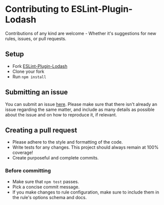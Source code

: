# Contributing to ESLint-Plugin-Lodash

Contributions of any kind are welcome - Whether it's suggestions for new rules, issues, or pull requests.

## Setup

* Fork [ESLint-Plugin-Lodash](https://github.com/wix/eslint-plugin-lodash)
* Clone your fork
* Run `npm install`

## Submitting an issue

You can submit an issue [here](https://github.com/wix/eslint-plugin-lodash/issues).
Please make sure that there isn't already an issue regarding the same matter,
and include as many details as possible about the issue and on how to reproduce it,
if relevant.

## Creating a pull request

* Please adhere to the style and formatting of the code.
* Write tests for any changes. This project should always remain at 100% coverage!
* Create purposeful and complete commits.

### Before committing

* Make sure that `npm test` passes.
* Pick a concise commit message.
* If you make changes to rule configuration, make sure to include them in the rule's options schema and docs.
